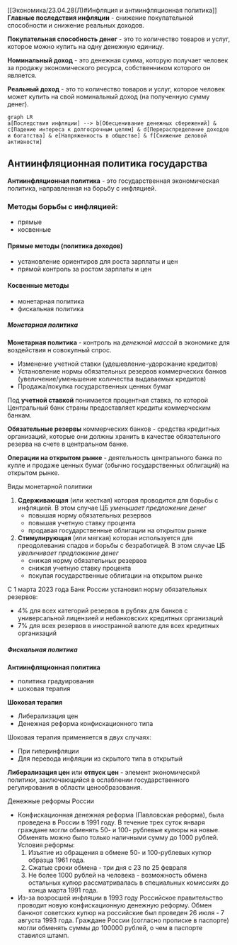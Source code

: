 [[Экономика/23.04.28(Л)#Инфляция и антиинфляционная политика]]
**Главные последствия инфляции** - снижение покупательной способности и снижение реальных доходов.

**Покупательная способность денег** - это то количество товаров и услуг, которое можно купить на одну денежную единицу.

**Номинальный доход** - это денежная сумма, которую получает человек за продажу экономического ресурса, собственником которого он является.

**Реальный доход** - это то количество товаров и услуг, которое человек может купить на свой номинальный доход (на полученную сумму денег).

```mermaid
graph LR
a[Последствия инфляции] --> b[Обесценивание денежных сбережений] & c[Падение интереса к долгосрочным целям] & d[Перераспределение доходов и богатства] & e[Напряженность в обществе] & f[Снижение деловой активности]
```

## Антиинфляционная политика государства
**Антиинфляционная политика** - это государственная экономическая политика, направленная на борьбу с инфляцией.

### Методы борьбы с инфляцией:
- прямые
- косвенные

#### Прямые методы (политика доходов)
- установление ориентиров для роста зарплаты и цен
- прямой контроль за ростом зарплаты и цен

#### Косвенные методы
- монетарная политика
- фискальная политика

##### Монетарная политика
**Монетарная политика** - контроль на *денежной массой* в экономике для воздействия н совокупный спрос.
- Изменение учетной ставки (удешевление-удорожание кредитов)
- Установление нормы обязательных резервов коммерческих банков (увеличение/уменьшение количества выдаваемых кредитов)
- Продажа/покупка государственных ценных бумаг

Под **учетной ставкой** понимается процентная ставка, по которой Центральный банк страны предоставляет кредиты коммерческим банкам.

**Обязательные резервы** коммерческих банков - средства кредитных организаций, которые они должны хранить в качестве обязательного резерва на счете в центральном банке.

**Операции на открытом рынке** - деятельность центрального банка по купле и продаже ценных бумаг (обычно государственных облигаций) на открытом рынке.

Виды монетарной политики
1. **Сдерживающая** (или жесткая) которая проводится для борьбы с инфляцией.
	В этом случае ЦБ *уменьшает предложение денег*
	- повышая норму обязательных резервов
	- повышая учетную ставку процента
	- продавая государственные облигации на открытом рынке
2. **Стимулирующая** (или мягкая) которая используется для преодолевания спадов и борьбы с безработицей.
	В этом случае ЦБ *увеличивает предложение денег*
	- снижая норму обязательных резервов
	- снижая учетную ставку процента
	- покупая государственные облигации на открытом рынке

С 1 марта 2023 года Банк России установил норму обязательных резервов:
- 4% для всех категорий резервов в рублях для банков с универсальной лицензией и небанковских кредитных организаций
- 7% для всех резервов в иностранной валюте для всех кредитных организаций

##### Фискальная политика
**Антиинфляционная политика**
- политика градуирования
- шоковая терапия

**Шоковая терапия**
- Либерализация цен
- Денежная реформа конфискационного типа

Шоковая терапия применяется в двух случаях:
- При гиперинфляции
- Для перевода инфляции из скрытого типа в открытый

**Либерализация цен** или **отпуск цен** - элемент экономической политики, заключающийся в ослаблении государственного регулирования в области ценообразования.

Денежные реформы России
- Конфискационная денежная реформа (Павловская реформа), была проведена в России в 1991 году. В течение трех суток января граждане могли обменять 50- и 100- рублевые купюры на новые. Обменять можно было только наличными сумму до 1000 рублей.
  Условия реформы:
  1. Изъятие из обращения в обмене 50- и 100-рублевых купюр образца 1961 года.
  2. Сжатые сроки обмена - три дня с 23 по 25 февраля
  3. Не более 1000 рублей на человека - возможность обмена остальных купюр рассматривалась в специальных комиссиях до конца марта 1991 года.
- Из-за возросшей инфляции в 1993 году Российское правительство проводит новую конфискационную денежную реформу.
  Обмен банкнот советских купюр на российские был проведен 26 июля - 7 августа 1993 года. Граждане России (согласно прописке в паспорте) могли обменять суммы до 100000 рублей, о чем в паспорте ставился штамп.

